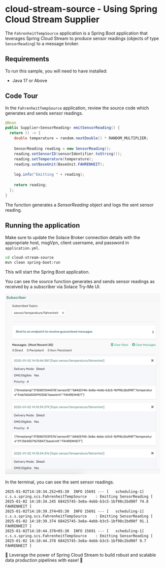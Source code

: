 # cloud-stream-source - Using Spring Cloud Stream Supplier

The `FahrenheitTempSource` application is a Spring Boot application that leverages Spring Cloud Stream to produce sensor readings (objects of type `SensorReading`) to a message broker.

## Requirements

To run this sample, you will need to have installed:

- Java 17 or Above

## Code Tour

In the `FahrenheitTempSource` application, review the source code which generates and sends sensor readings.

```java
@Bean
public Supplier<SensorReading> emitSensorReading() {
  return () -> {
    double temperature = random.nextDouble() * RANDOM_MULTIPLIER;

    SensorReading reading = new SensorReading();
    reading.setSensorID(sensorIdentifier.toString());
    reading.setTemperature(temperature);
    reading.setBaseUnit(BaseUnit.FAHRENHEIT);

    log.info("Emitting " + reading);

    return reading;
  };
}
```


The function generates a *SensorReading* object and logs the sent sensor reading.

## Running the application

Make sure to update the Solace Broker connection details with the appropriate host, msgVpn, client username, and password in `application.yml`.

```sh
cd cloud-stream-source
mvn clean spring-boot:run
```

This will start the Spring Boot application.

You can see the source function generates and sends sensor readings as received by a subscriber via Solace Try-Me UI.

<p align="center"><img width="640" alt="auth" src="images/send-sensor-reading.jpg"></p>

In the terminal, you can see the sent sensor readings.

```
2025-01-02T14:10:34.252+05:30  INFO 15691 --- [   scheduling-1] c.s.s.spring.scs.FahrenheitTempSource    : Emitting SensorReading [ 2025-01-02 14:10:34.245 68425745-3e8a-4ebb-b3c5-1bf98c2bd98f 74.8 FAHRENHEIT ]
2025-01-02T14:10:39.374+05:30  INFO 15691 --- [   scheduling-1] c.s.s.spring.scs.FahrenheitTempSource    : Emitting SensorReading [ 2025-01-02 14:10:39.374 68425745-3e8a-4ebb-b3c5-1bf98c2bd98f 91.1 FAHRENHEIT ]
2025-01-02T14:10:44.378+05:30  INFO 15691 --- [   scheduling-1] c.s.s.spring.scs.FahrenheitTempSource    : Emitting SensorReading [ 2025-01-02 14:10:44.378 68425745-3e8a-4ebb-b3c5-1bf98c2bd98f 9.7 FAHRENHEIT ]
```

🚀 Leverage the power of Spring Cloud Stream to build robust and scalable data production pipelines with ease! 🚀


